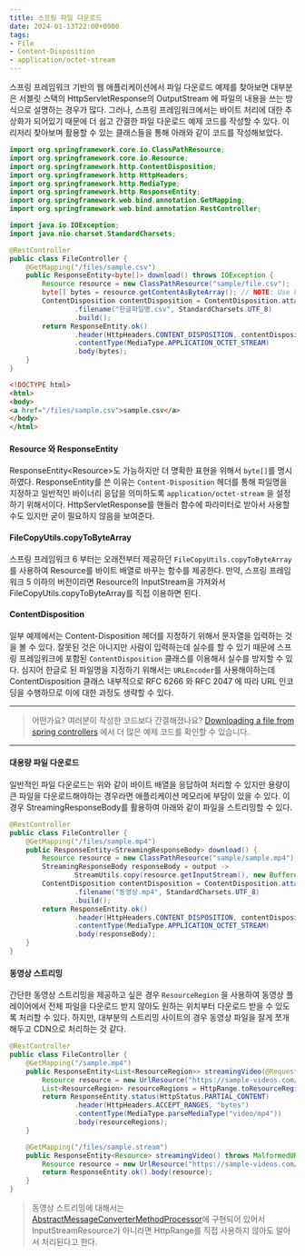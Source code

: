 ```yaml
---
title: 스프링 파일 다운로드
date: 2024-01-13T22:00+0900
tags:
- File
- Content-Disposition
- application/octet-stream
---
```


스프링 프레임워크 기반의 웹 애플리케이션에서 파일 다운로드 예제를 찾아보면 대부분은 서블릿 스택의 HttpServletResponse의 OutputStream 에 파일의 내용을 쓰는 방식으로 설명하는 경우가 많다. 그러나, 스프링 프레임워크에서는 바이트 처리에 대한 추상화가 되어있기 때문에 더 쉽고 간결한 파일 다운로드 예제 코드를 작성할 수 있다. 이리저리 찾아보며 활용할 수 있는 클래스들을 통해 아래와 같이 코드를 작성해보았다.

```java FileController.java
import org.springframework.core.io.ClassPathResource;
import org.springframework.core.io.Resource;
import org.springframework.http.ContentDisposition;
import org.springframework.http.HttpHeaders;
import org.springframework.http.MediaType;
import org.springframework.http.ResponseEntity;
import org.springframework.web.bind.annotation.GetMapping;
import org.springframework.web.bind.annotation.RestController;

import java.io.IOException;
import java.nio.charset.StandardCharsets;

@RestController
public class FileController {
    @GetMapping("/files/sample.csv")
    public ResponseEntity<byte[]> download() throws IOException {
        Resource resource = new ClassPathResource("sample/file.csv");
        byte[] bytes = resource.getContentAsByteArray(); // NOTE: Use FileCopyUtils.copyToByteArray
        ContentDisposition contentDisposition = ContentDisposition.attachment()
                .filename("한글파일명.csv", StandardCharsets.UTF_8)
                .build();
        return ResponseEntity.ok()
                .header(HttpHeaders.CONTENT_DISPOSITION, contentDisposition.toString())
                .contentType(MediaType.APPLICATION_OCTET_STREAM)
                .body(bytes);
    }
}
```

```html src/main/resources/templates/index.html
<!DOCTYPE html>
<html>
<body>
<a href="/files/sample.csv">sample.csv</a>
</body>
</html>
```

#### Resource 와 ResponseEntity

ResponseEntity\<Resource\>도 가능하지만 더 명확한 표현을 위해서 `byte[]`를 명시하였다. ResponseEntity를 쓴 이유는 `Content-Disposition` 헤더를 통해 파일명을 지정하고 일반적인 바이너리 응답을 의미하도록 `application/octet-stream` 을 설정하기 위해서이다. HttpServletResponse를 핸들러 함수에 파라미터로 받아서 사용할 수도 있지만 굳이 필요하지 않음을 보여준다.

#### FileCopyUtils.copyToByteArray

스프링 프레임워크 6 부터는 오래전부터 제공하던 `FileCopyUtils.copyToByteArray` 를 사용하여 Resource를 바이트 배열로 바꾸는 함수를 제공한다. 만약, 스프링 프레임워크 5 이하의 버전이라면 Resource의 InputStream을 가져와서 FileCopyUtils.copyToByteArray를 직접 이용하면 된다.

#### ContentDisposition

일부 예제에서는 Content-Disposition 헤더를 지정하기 위해서 문자열을 입력하는 것을 볼 수 있다. 잘못된 것은 아니지만 사람이 입력하는데 실수를 할 수 있기 때문에 스프링 프레임워크에 포함된 `ContentDisposition` 클래스를 이용해서 실수를 방지할 수 있다. 심지어 한글로 된 파일명을 지정하기 위해서는 `URLEncoder`를 사용해야하는데 ContentDisposition 클래스 내부적으로 RFC 6266 와 RFC 2047 에 따라 URL 인코딩을 수행하므로 이에 대한 과정도 생략할 수 있다.

---

> 어떤가요? 여러분이 작성한 코드보다 간결해졌나요? [Downloading a file from spring controllers](https://stackoverflow.com/questions/5673260/downloading-a-file-from-spring-controllers) 에서 더 많은 예제 코드를 확인할 수 있습니다.

---

#### 대용량 파일 다운로드

일반적인 파일 다운로드는 위와 같이 바이트 배열을 응답하여 처리할 수 있지만 용량이 큰 파일을 다운로드해야하는 경우라면 애플리케이션 메모리에 부담이 있을 수 있다. 이 경우 StreamingResponseBody를 활용하여 아래와 같이 파일을 스트리밍할 수 있다.

```java
@RestController
public class FileController {
    @GetMapping("/files/sample.mp4")
    public ResponseEntity<StreamingResponseBody> download() {
        Resource resource = new ClassPathResource("sample/sample.mp4");
        StreamingResponseBody responseBody = output ->
                StreamUtils.copy(resource.getInputStream(), new BufferedOutputStream(output)); // NOTE: 8192 bytes.
        ContentDisposition contentDisposition = ContentDisposition.attachment()
                .filename("동영상.mp4", StandardCharsets.UTF_8)
                .build();
        return ResponseEntity.ok()
                .header(HttpHeaders.CONTENT_DISPOSITION, contentDisposition.toString())
                .contentType(MediaType.APPLICATION_OCTET_STREAM)
                .body(responseBody);
    }
}
```

#### 동영상 스트리밍

간단한 동영상 스트리밍을 제공하고 싶은 경우 `ResourceRegion` 을 사용하여 동영상 플레이어에서 전체 파일을 다운로드 받지 않아도 원하는 위치부터 다운로드 받을 수 있도록 처리할 수 있다. 하지만, 대부분의 스트리밍 사이트의 경우 동영상 파일을 잘게 쪼개해두고 CDN으로 처리하는 것 같다.

```java
@RestController
public class FileController {
    @GetMapping("/sample.mp4")
    public ResponseEntity<List<ResourceRegion>> streamingVideo(@RequestHeader HttpHeaders headers) throws MalformedURLException {
        Resource resource = new UrlResource("https://sample-videos.com/video321/mp4/720/big_buck_bunny_720p_30mb.mp4");
        List<ResourceRegion> resourceRegions = HttpRange.toResourceRegions(headers.getRange(), resource);
        return ResponseEntity.status(HttpStatus.PARTIAL_CONTENT)
                .header(HttpHeaders.ACCEPT_RANGES, "bytes")
                .contentType(MediaType.parseMediaType("video/mp4"))
                .body(resourceRegions);
    }

    @GetMapping("/files/sample.stream")
    public ResponseEntity<Resource> streamingVideo() throws MalformedURLException {
        Resource resource = new UrlResource("https://sample-videos.com/video321/mp4/720/big_buck_bunny_720p_30mb.mp4");
        return ResponseEntity.ok().body(resource);
    }
}
```

> 동영상 스트리밍에 대해서는 [AbstractMessageConverterMethodProcessor](https://github.com/spring-projects/spring-framework/blob/main/spring-webmvc/src/main/java/org/springframework/web/servlet/mvc/method/annotation/AbstractMessageConverterMethodProcessor.java#L192-L209)에 구현되어 있어서 InputStreamResource가 아니라면 HttpRange를 직접 사용하지 않아도 알아서 처리된다고 한다.


